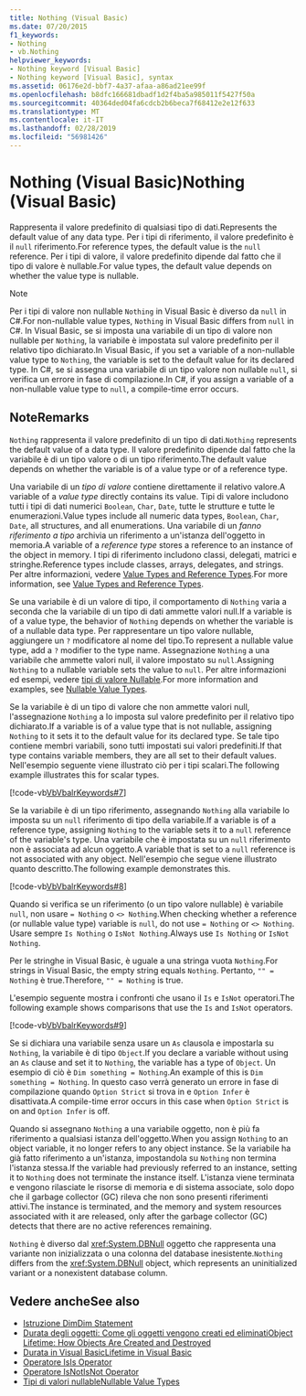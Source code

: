 ```yaml
---
title: Nothing (Visual Basic)
ms.date: 07/20/2015
f1_keywords:
- Nothing
- vb.Nothing
helpviewer_keywords:
- Nothing keyword [Visual Basic]
- Nothing keyword [Visual Basic], syntax
ms.assetid: 06176e2d-bbf7-4a37-afaa-a86ad21ee99f
ms.openlocfilehash: b8dfc166681dbadf1d2f4ba5a985011f5427f50a
ms.sourcegitcommit: 40364ded04fa6cdcb2b6beca7f68412e2e12f633
ms.translationtype: MT
ms.contentlocale: it-IT
ms.lasthandoff: 02/28/2019
ms.locfileid: "56981426"
---
```

# <a name="nothing-visual-basic"></a><span data-ttu-id="343a7-102">Nothing (Visual Basic)</span><span class="sxs-lookup"><span data-stu-id="343a7-102">Nothing (Visual Basic)</span></span>
<span data-ttu-id="343a7-103">Rappresenta il valore predefinito di qualsiasi tipo di dati.</span><span class="sxs-lookup"><span data-stu-id="343a7-103">Represents the default value of any data type.</span></span> <span data-ttu-id="343a7-104">Per i tipi di riferimento, il valore predefinito è il `null` riferimento.</span><span class="sxs-lookup"><span data-stu-id="343a7-104">For reference types, the default value is the `null` reference.</span></span> <span data-ttu-id="343a7-105">Per i tipi di valore, il valore predefinito dipende dal fatto che il tipo di valore è nullable.</span><span class="sxs-lookup"><span data-stu-id="343a7-105">For value types, the default value depends on whether the value type is nullable.</span></span>  
  
> [!NOTE]
>  <span data-ttu-id="343a7-106">Per i tipi di valore non nullable `Nothing` in Visual Basic è diverso da `null` in C#.</span><span class="sxs-lookup"><span data-stu-id="343a7-106">For non-nullable value types, `Nothing` in Visual Basic differs from `null` in C#.</span></span> <span data-ttu-id="343a7-107">In Visual Basic, se si imposta una variabile di un tipo di valore non nullable per `Nothing`, la variabile è impostata sul valore predefinito per il relativo tipo dichiarato.</span><span class="sxs-lookup"><span data-stu-id="343a7-107">In Visual Basic, if you set a variable of a non-nullable value type to `Nothing`, the variable is set to the default value for its declared type.</span></span> <span data-ttu-id="343a7-108">In C#, se si assegna una variabile di un tipo valore non nullable `null`, si verifica un errore in fase di compilazione.</span><span class="sxs-lookup"><span data-stu-id="343a7-108">In C#, if you assign a variable of a non-nullable value type to `null`, a compile-time error occurs.</span></span>  
  
## <a name="remarks"></a><span data-ttu-id="343a7-109">Note</span><span class="sxs-lookup"><span data-stu-id="343a7-109">Remarks</span></span>  
 <span data-ttu-id="343a7-110">`Nothing` rappresenta il valore predefinito di un tipo di dati.</span><span class="sxs-lookup"><span data-stu-id="343a7-110">`Nothing` represents the default value of a data type.</span></span> <span data-ttu-id="343a7-111">Il valore predefinito dipende dal fatto che la variabile è di un tipo valore o di un tipo riferimento.</span><span class="sxs-lookup"><span data-stu-id="343a7-111">The default value depends on whether the variable is of a value type or of a reference type.</span></span>  
  
 <span data-ttu-id="343a7-112">Una variabile di un *tipo di valore* contiene direttamente il relativo valore.</span><span class="sxs-lookup"><span data-stu-id="343a7-112">A variable of a *value type* directly contains its value.</span></span> <span data-ttu-id="343a7-113">Tipi di valore includono tutti i tipi di dati numerici `Boolean`, `Char`, `Date`, tutte le strutture e tutte le enumerazioni.</span><span class="sxs-lookup"><span data-stu-id="343a7-113">Value types include all numeric data types, `Boolean`, `Char`, `Date`, all structures, and all enumerations.</span></span> <span data-ttu-id="343a7-114">Una variabile di un *fanno riferimento a tipo* archivia un riferimento a un'istanza dell'oggetto in memoria.</span><span class="sxs-lookup"><span data-stu-id="343a7-114">A variable of a *reference type* stores a reference to an instance of the object in memory.</span></span> <span data-ttu-id="343a7-115">I tipi di riferimento includono classi, delegati, matrici e stringhe.</span><span class="sxs-lookup"><span data-stu-id="343a7-115">Reference types include classes, arrays, delegates, and strings.</span></span> <span data-ttu-id="343a7-116">Per altre informazioni, vedere [Value Types and Reference Types](../../visual-basic/programming-guide/language-features/data-types/value-types-and-reference-types.md).</span><span class="sxs-lookup"><span data-stu-id="343a7-116">For more information, see [Value Types and Reference Types](../../visual-basic/programming-guide/language-features/data-types/value-types-and-reference-types.md).</span></span>  
  
 <span data-ttu-id="343a7-117">Se una variabile è di un valore di tipo, il comportamento di `Nothing` varia a seconda che la variabile di un tipo di dati ammette valori null.</span><span class="sxs-lookup"><span data-stu-id="343a7-117">If a variable is of a value type, the behavior of `Nothing` depends on whether the variable is of a nullable data type.</span></span> <span data-ttu-id="343a7-118">Per rappresentare un tipo valore nullable, aggiungere un `?` modificatore al nome del tipo.</span><span class="sxs-lookup"><span data-stu-id="343a7-118">To represent a nullable value type, add a `?` modifier to the type name.</span></span> <span data-ttu-id="343a7-119">Assegnazione `Nothing` a una variabile che ammette valori null, il valore impostato su `null`.</span><span class="sxs-lookup"><span data-stu-id="343a7-119">Assigning `Nothing` to a nullable variable sets the value to `null`.</span></span> <span data-ttu-id="343a7-120">Per altre informazioni ed esempi, vedere [tipi di valore Nullable](../../visual-basic/programming-guide/language-features/data-types/nullable-value-types.md).</span><span class="sxs-lookup"><span data-stu-id="343a7-120">For more information and examples, see [Nullable Value Types](../../visual-basic/programming-guide/language-features/data-types/nullable-value-types.md).</span></span>  
  
 <span data-ttu-id="343a7-121">Se la variabile è di un tipo di valore che non ammette valori null, l'assegnazione `Nothing` a lo imposta sul valore predefinito per il relativo tipo dichiarato.</span><span class="sxs-lookup"><span data-stu-id="343a7-121">If a variable is of a value type that is not nullable, assigning `Nothing` to it sets it to the default value for its declared type.</span></span> <span data-ttu-id="343a7-122">Se tale tipo contiene membri variabili, sono tutti impostati sui valori predefiniti.</span><span class="sxs-lookup"><span data-stu-id="343a7-122">If that type contains variable members, they are all set to their default values.</span></span> <span data-ttu-id="343a7-123">Nell'esempio seguente viene illustrato ciò per i tipi scalari.</span><span class="sxs-lookup"><span data-stu-id="343a7-123">The following example illustrates this for scalar types.</span></span>  
  
 [!code-vb[VbVbalrKeywords#7](~/samples/snippets/visualbasic/VS_Snippets_VBCSharp/VbVbalrKeywords/VB/Class2.vb#7)]  
  
 <span data-ttu-id="343a7-124">Se la variabile è di un tipo riferimento, assegnando `Nothing` alla variabile lo imposta su un `null` riferimento di tipo della variabile.</span><span class="sxs-lookup"><span data-stu-id="343a7-124">If a variable is of a reference type, assigning `Nothing` to the variable sets it to a `null` reference of the variable's type.</span></span> <span data-ttu-id="343a7-125">Una variabile che è impostata su un `null` riferimento non è associata ad alcun oggetto.</span><span class="sxs-lookup"><span data-stu-id="343a7-125">A variable that is set to a `null` reference is not associated with any object.</span></span> <span data-ttu-id="343a7-126">Nell'esempio che segue viene illustrato quanto descritto.</span><span class="sxs-lookup"><span data-stu-id="343a7-126">The following example demonstrates this.</span></span>  
  
 [!code-vb[VbVbalrKeywords#8](~/samples/snippets/visualbasic/VS_Snippets_VBCSharp/VbVbalrKeywords/VB/class3.vb#8)]  
  
 <span data-ttu-id="343a7-127">Quando si verifica se un riferimento (o un tipo valore nullable) è variabile `null`, non usare `= Nothing` o `<> Nothing`.</span><span class="sxs-lookup"><span data-stu-id="343a7-127">When checking whether a reference (or nullable value type) variable is `null`, do not use `= Nothing` or `<> Nothing`.</span></span> <span data-ttu-id="343a7-128">Usare sempre `Is Nothing` o `IsNot Nothing`.</span><span class="sxs-lookup"><span data-stu-id="343a7-128">Always use `Is Nothing` or `IsNot Nothing`.</span></span>  
  
 <span data-ttu-id="343a7-129">Per le stringhe in Visual Basic, è uguale a una stringa vuota `Nothing`.</span><span class="sxs-lookup"><span data-stu-id="343a7-129">For strings in Visual Basic, the empty string equals `Nothing`.</span></span> <span data-ttu-id="343a7-130">Pertanto, `"" = Nothing` è true.</span><span class="sxs-lookup"><span data-stu-id="343a7-130">Therefore, `"" = Nothing` is true.</span></span>  
  
 <span data-ttu-id="343a7-131">L'esempio seguente mostra i confronti che usano il `Is` e `IsNot` operatori.</span><span class="sxs-lookup"><span data-stu-id="343a7-131">The following example shows comparisons that use the `Is` and `IsNot` operators.</span></span>  
  
 [!code-vb[VbVbalrKeywords#9](~/samples/snippets/visualbasic/VS_Snippets_VBCSharp/VbVbalrKeywords/VB/Class4.vb#9)]  
  
 <span data-ttu-id="343a7-132">Se si dichiara una variabile senza usare un `As` clausola e impostarla su `Nothing`, la variabile è di tipo `Object`.</span><span class="sxs-lookup"><span data-stu-id="343a7-132">If you declare a variable without using an `As` clause and set it to `Nothing`, the variable has a type of `Object`.</span></span> <span data-ttu-id="343a7-133">Un esempio di ciò è `Dim something = Nothing`.</span><span class="sxs-lookup"><span data-stu-id="343a7-133">An example of this is `Dim something = Nothing`.</span></span> <span data-ttu-id="343a7-134">In questo caso verrà generato un errore in fase di compilazione quando `Option Strict` si trova in e `Option Infer` è disattivata.</span><span class="sxs-lookup"><span data-stu-id="343a7-134">A compile-time error occurs in this case when `Option Strict` is on and `Option Infer` is off.</span></span>  
  
 <span data-ttu-id="343a7-135">Quando si assegnano `Nothing` a una variabile oggetto, non è più fa riferimento a qualsiasi istanza dell'oggetto.</span><span class="sxs-lookup"><span data-stu-id="343a7-135">When you assign `Nothing` to an object variable, it no longer refers to any object instance.</span></span> <span data-ttu-id="343a7-136">Se la variabile ha già fatto riferimento a un'istanza, impostandola su `Nothing` non termina l'istanza stessa.</span><span class="sxs-lookup"><span data-stu-id="343a7-136">If the variable had previously referred to an instance, setting it to `Nothing` does not terminate the instance itself.</span></span> <span data-ttu-id="343a7-137">L'istanza viene terminata e vengono rilasciate le risorse di memoria e di sistema associate, solo dopo che il garbage collector (GC) rileva che non sono presenti riferimenti attivi.</span><span class="sxs-lookup"><span data-stu-id="343a7-137">The instance is terminated, and the memory and system resources associated with it are released, only after the garbage collector (GC) detects that there are no active references remaining.</span></span>  
  
 <span data-ttu-id="343a7-138">`Nothing` è diverso dal <xref:System.DBNull> oggetto che rappresenta una variante non inizializzata o una colonna del database inesistente.</span><span class="sxs-lookup"><span data-stu-id="343a7-138">`Nothing` differs from the <xref:System.DBNull> object, which represents an uninitialized variant or a nonexistent database column.</span></span>  
  
## <a name="see-also"></a><span data-ttu-id="343a7-139">Vedere anche</span><span class="sxs-lookup"><span data-stu-id="343a7-139">See also</span></span>
- [<span data-ttu-id="343a7-140">Istruzione Dim</span><span class="sxs-lookup"><span data-stu-id="343a7-140">Dim Statement</span></span>](../../visual-basic/language-reference/statements/dim-statement.md)
- [<span data-ttu-id="343a7-141">Durata degli oggetti: Come gli oggetti vengono creati ed eliminati</span><span class="sxs-lookup"><span data-stu-id="343a7-141">Object Lifetime: How Objects Are Created and Destroyed</span></span>](../../visual-basic/programming-guide/language-features/objects-and-classes/object-lifetime-how-objects-are-created-and-destroyed.md)
- [<span data-ttu-id="343a7-142">Durata in Visual Basic</span><span class="sxs-lookup"><span data-stu-id="343a7-142">Lifetime in Visual Basic</span></span>](../../visual-basic/programming-guide/language-features/declared-elements/lifetime.md)
- [<span data-ttu-id="343a7-143">Operatore Is</span><span class="sxs-lookup"><span data-stu-id="343a7-143">Is Operator</span></span>](../../visual-basic/language-reference/operators/is-operator.md)
- [<span data-ttu-id="343a7-144">Operatore IsNot</span><span class="sxs-lookup"><span data-stu-id="343a7-144">IsNot Operator</span></span>](../../visual-basic/language-reference/operators/isnot-operator.md)
- [<span data-ttu-id="343a7-145">Tipi di valori nullable</span><span class="sxs-lookup"><span data-stu-id="343a7-145">Nullable Value Types</span></span>](../../visual-basic/programming-guide/language-features/data-types/nullable-value-types.md)
